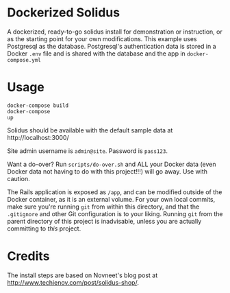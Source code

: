 # Dockerized Solidus
A dockerized, ready-to-go solidus install for demonstration or instruction, or as the starting point for your own modifications.  This example uses Postgresql as the database.  Postgresql's authentication data is stored in a Docker <code>.env</code> file and is shared with the database and the app in <code>docker-compose.yml</code>

# Usage
<code>docker-compose build</code><br/>
<code>docker-compose up</code>

Solidus should be available with the default sample data at http://localhost:3000/

Site admin username is <code>admin@site</code>.  Password is <code>pass123</code>.

Want a do-over?  Run <code>scripts/do-over.sh</code> and ALL your Docker data (even Docker data not having to do with this project!!!) will go away.  Use with caution.

The Rails application is exposed as <code>/app</code>, and can be modified outside of the Docker container, as it is an external volume.  For your own local commits, make sure you're running <code>git</code> from within this directory, and that the <code>.gitignore</code> and other Git configuration is to your liking.  Running <code>git</code> from the parent directory of this project is inadvisable, unless you are actually committing to <i>this</i> project.

# Credits
The install steps are based on Novneet's blog post at http://www.techienov.com/post/solidus-shop/.
